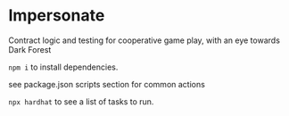 # Impersonate

Contract logic and testing for cooperative game play, with an eye towards Dark Forest

`npm i` to install dependencies.

see package.json scripts section for common actions

`npx hardhat` to see a list of tasks to run.
